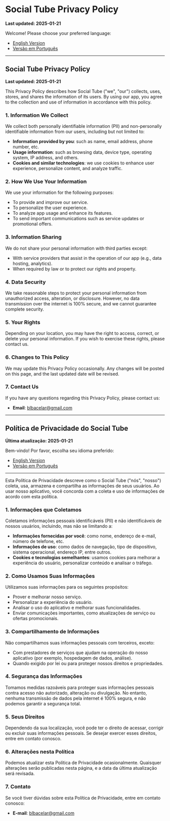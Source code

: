# Social Tube Privacy Policy

**Last updated: 2025-01-21**

Welcome! Please choose your preferred language:

- [English Version](#social-tube-privacy-policy)
- [Versão em Português](#política-de-privacidade-do-social-tube)

---

## Social Tube Privacy Policy

**Last updated: 2025-01-21**

This Privacy Policy describes how Social Tube ("we", "our") collects, uses, stores, and shares the information of its users. By using our app, you agree to the collection and use of information in accordance with this policy.

### 1. Information We Collect

We collect both personally identifiable information (PII) and non-personally identifiable information from our users, including but not limited to:

- **Information provided by you**: such as name, email address, phone number, etc.
- **Usage information**: such as browsing data, device type, operating system, IP address, and others.
- **Cookies and similar technologies**: we use cookies to enhance user experience, personalize content, and analyze traffic.

### 2. How We Use Your Information

We use your information for the following purposes:

- To provide and improve our service.
- To personalize the user experience.
- To analyze app usage and enhance its features.
- To send important communications such as service updates or promotional offers.

### 3. Information Sharing

We do not share your personal information with third parties except:

- With service providers that assist in the operation of our app (e.g., data hosting, analytics).
- When required by law or to protect our rights and property.

### 4. Data Security

We take reasonable steps to protect your personal information from unauthorized access, alteration, or disclosure. However, no data transmission over the internet is 100% secure, and we cannot guarantee complete security.

### 5. Your Rights

Depending on your location, you may have the right to access, correct, or delete your personal information. If you wish to exercise these rights, please contact us.

### 6. Changes to This Policy

We may update this Privacy Policy occasionally. Any changes will be posted on this page, and the last updated date will be revised.

### 7. Contact Us

If you have any questions regarding this Privacy Policy, please contact us:

- **Email**: blbacelar@gmail.com

---

## Política de Privacidade do Social Tube

**Última atualização: 2025-01-21**

Bem-vindo! Por favor, escolha seu idioma preferido:

- [English Version](#social-tube-privacy-policy)
- [Versão em Português](#política-de-privacidade-do-social-tube)

---

Esta Política de Privacidade descreve como o Social Tube ("nós", "nosso") coleta, usa, armazena e compartilha as informações de seus usuários. Ao usar nosso aplicativo, você concorda com a coleta e uso de informações de acordo com esta política.

### 1. Informações que Coletamos

Coletamos informações pessoais identificáveis (PII) e não identificáveis de nossos usuários, incluindo, mas não se limitando a:

- **Informações fornecidas por você**: como nome, endereço de e-mail, número de telefone, etc.
- **Informações de uso**: como dados de navegação, tipo de dispositivo, sistema operacional, endereço IP, entre outros.
- **Cookies e tecnologias semelhantes**: usamos cookies para melhorar a experiência do usuário, personalizar conteúdo e analisar o tráfego.

### 2. Como Usamos Suas Informações

Utilizamos suas informações para os seguintes propósitos:

- Prover e melhorar nosso serviço.
- Personalizar a experiência do usuário.
- Analisar o uso do aplicativo e melhorar suas funcionalidades.
- Enviar comunicações importantes, como atualizações de serviço ou ofertas promocionais.

### 3. Compartilhamento de Informações

Não compartilhamos suas informações pessoais com terceiros, exceto:

- Com prestadores de serviços que ajudam na operação do nosso aplicativo (por exemplo, hospedagem de dados, análise).
- Quando exigido por lei ou para proteger nossos direitos e propriedades.

### 4. Segurança das Informações

Tomamos medidas razoáveis para proteger suas informações pessoais contra acesso não autorizado, alteração ou divulgação. No entanto, nenhuma transmissão de dados pela internet é 100% segura, e não podemos garantir a segurança total.

### 5. Seus Direitos

Dependendo da sua localização, você pode ter o direito de acessar, corrigir ou excluir suas informações pessoais. Se desejar exercer esses direitos, entre em contato conosco.

### 6. Alterações nesta Política

Podemos atualizar esta Política de Privacidade ocasionalmente. Quaisquer alterações serão publicadas nesta página, e a data da última atualização será revisada.

### 7. Contato

Se você tiver dúvidas sobre esta Política de Privacidade, entre em contato conosco:

- **E-mail**: blbacelar@gmail.com
